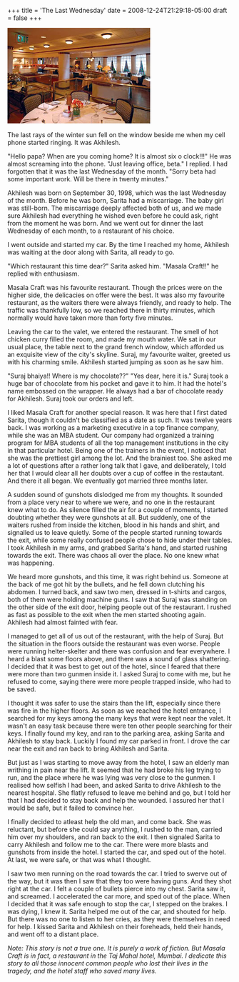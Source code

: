 +++
title = 'The Last Wednesday'
date = 2008-12-24T21:29:18-05:00
draft = false
+++

![restaurant](../../content/images/last-wednesday.jpg)

The last rays of the winter sun fell on the window beside me when my cell phone started ringing. It was Akhilesh.

"Hello papa? When are you coming home? It is almost six o clock!!!" He was almost screaming into the phone.
"Just leaving office, beta." I replied. I had forgotten that it was the last Wednesday of the month. "Sorry beta had some important work. Will be there in twenty minutes."

Akhilesh was born on September 30, 1998, which was the last Wednesday of the month. Before he was born, Sarita had a miscarriage. The baby girl was still-born. The miscarriage deeply affected both of us, and we made sure Akhilesh had everything he wished even before he could ask, right from the moment he was born. And we went out for dinner the last Wednesday of each month, to a restaurant of his choice.

I went outside and started my car. By the time I reached my home, Akhilesh was waiting at the door along with Sarita, all ready to go.

"Which restaurant this time dear?" Sarita asked him.
"Masala Craft!!" he replied with enthusiasm.

Masala Craft was his favourite restaurant. Though the prices were on the higher side, the delicacies on offer were the best. It was also my favourite restaurant, as the waiters there were always friendly, and ready to help. The traffic was thankfully low, so we reached there in thirty minutes, which normally would have taken more than forty five minutes.

Leaving the car to the valet, we entered the restaurant. The smell of hot chicken curry filled the room, and made my mouth water. We sat in our usual place, the table next to the grand french window, which afforded us an exquisite view of the city's skyline. Suraj, my favourite waiter, greeted us with his charming smile. Akhilesh started jumping as soon as he saw him.

"Suraj bhaiya!! Where is my chocolate??"
"Yes dear, here it is." Suraj took a huge bar of chocolate from his pocket and gave it to him. It had the hotel's name embossed on the wrapper. He always had a bar of chocolate ready for Akhilesh. Suraj took our orders and left.

I liked Masala Craft for another special reason. It was here that I first dated Sarita, though it couldn't be classified as a date as such. It was twelve years back. I was working as a marketing executive in a top finance company, while she was an MBA student. Our company had organized a training program for MBA students of all the top management institutions in the city in that particular hotel. Being one of the trainers in the event, I noticed that she was the prettiest girl among the lot. And the brainiest too. She asked me a lot of questions after a rather long talk that I gave, and deliberately, I told her that I would clear all her doubts over a cup of coffee in the restautant. And there it all began. We eventually got married three months later.

A sudden sound of gunshots dislodged me from my thoughts. It sounded from a place very near to where we were, and no one in the restaurant knew what to do. As silence filled the air for a couple of moments, I started doubting whether they were gunshots at all. But suddenly, one of the waiters rushed from inside the kitchen, blood in his hands and shirt, and signalled us to leave quietly. Some of the people started running towards the exit, while some really confused people chose to hide under their tables. I took Akhilesh in my arms, and grabbed Sarita's hand, and started rushing towards the exit. There was chaos all over the place. No one knew what was happening.

We heard more gunshots, and this time, it was right behind us. Someone at the back of me got hit by the bullets, and he fell down clutching his abdomen. I turned back, and saw two men, dressed in t-shirts and cargos, both of them were holding machine guns. I saw that Suraj was standing on the other side of the exit door, helping people out of the restaurant. I rushed as fast as possible to the exit when the men started shooting again. Akhilesh had almost fainted with fear.

I managed to get all of us out of the restaurant, with the help of Suraj. But the situation in the floors outside the restaurant was even worse. People were running helter-skelter and there was confusion and fear everywhere. I heard a blast some floors above, and there was a sound of glass shattering. I decided that it was best to get out of the hotel, since I feared that there were more than two gunmen inside it. I asked Suraj to come with me, but he refused to come, saying there were more people trapped inside, who had to be saved.

I thought it was safer to use the stairs than the lift, especially since there was fire in the higher floors. As soon as we reached the hotel entrance, I searched for my keys among the many keys that were kept near the valet. It wasn't an easy task because there were ten other people searching for their keys. I finally found my key, and ran to the parking area, asking Sarita and Akhilesh to stay back. Luckily I found my car parked in front. I drove the car near the exit and ran back to bring Akhilesh and Sarita.

But just as I was starting to move away from the hotel, I saw an elderly man writhing in pain near the lift. It seemed that he had broke his leg trying to run, and the place where he was lying was very close to the gunmen. I realised how selfish I had been, and asked Sarita to drive Akhilesh to the nearest hospital. She flatly refused to leave me behind and go, but I told her that I had decided to stay back and help the wounded. I assured her that I would be safe, but it failed to convince her.

I finally decided to atleast help the old man, and come back. She was reluctant, but before she could say anything, I rushed to the man, carried him over my shoulders, and ran back to the exit. I then signaled Sarita to carry Akhilesh and follow me to the car. There were more blasts and gunshots from inside the hotel. I started the car, and sped out of the hotel. At last, we were safe, or that was what I thought.

I saw two men running on the road towards the car. I tried to swerve out of the way, but it was then I saw that they too were having guns. And they shot right at the car. I felt a couple of bullets pierce into my chest. Sarita saw it, and screamed. I accelerated the car more, and sped out of the place. When I decided that it was safe enough to stop the car, I stepped on the brakes. I was dying, I knew it. Sarita helped me out of the car, and shouted for help. But there was no one to listen to her cries, as they were themselves in need for help. I kissed Sarita and Akhilesh on their foreheads, held their hands, and went off to a distant place.

*Note: This story is not a true one. It is purely a work of fiction. But Masala Craft is in fact, a restaurant in the Taj Mahal hotel, Mumbai. I dedicate this story to all those innocent common people who lost their lives in the tragedy, and the hotel staff who saved many lives.*